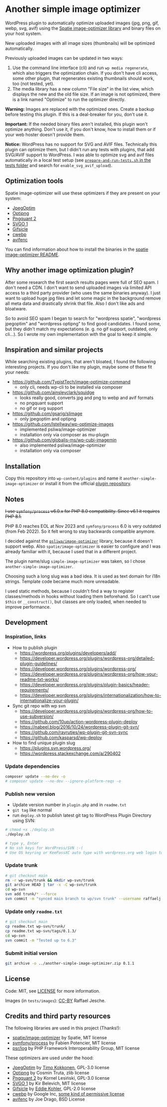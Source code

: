# Another simple image optimizer

WordPress plugin to automatically optimize uploaded images (jpg, png, gif, webp, svg, avif) using the [Spatie image-optimizer library][1] and binary files on your host system.

New uploaded images with all image sizes (thumbnails) will be optimized automatically.

Previously uploaded images can be updated in two ways:

1. Use the command line interface (cli) and run `wp media regenerate`, which also triggers the optimization chain. If you don't have cli access, some other plugin, that regenerates existing thumbnails should work, too (not tested, yet).
2. The media library has a new column "File size" in the list view, which displays the new and the old file size. If an image is not optimized, there is a link named "Optimize" to run the optimizer directly.

__Warning:__ Images are replaced with the optimized ones. Create a backup before testing this plugin. If this is a deal-breaker for you, don't use it.

__Important:__ If the needed binary files aren't installed, this plugin won't optimize anything. Don't use it, if you don't know, how to install them or if your web hoster doesn't provide them.

__Notice:__ WordPress has no support for SVG and AVIF files. Technically this plugin can optimize them, but I didn't run any tests with plugins, that add SVG/AVIF support to WordPress. I was able to optimize svg and avif files automatically in a local test setup (see [`prepare-and-run-tests.sh` in the tests folder](https://codeberg.org/raffaelj/wordpress-another-simple-image-optimizer/src/branch/main/tests/prepare-and-run-tests.sh) and search for `enable_svg_avif_upload`).

## Optimization tools

Spatie image-optimizer will use these optimizers if they are present on your system:

* [JpegOptim][7]
* [Optipng][9]
* [Pngquant 2][10]
* [SVGO 1][11]
* [Gifsicle][12]
* [cwebp][14]
* [avifenc][16]

You can find information about how to install the binaries in the [spatie image-optimizer README][2].

## Why another image optimization plugin?

After some research the first search results pages were full of SEO spam. I don't need a CDN. I don't want to send uploaded images via limited API access to a third party provider (who uses the same binaries anyway). I just want to upload huge jpg files and let some magic in the background remove all meta data and drastically shrink that file. Also I don't like ads and bloatware.

So to avoid SEO spam I began to search for "wordpress spatie", "wordpress jpegoptim" and "wordpress optipng" to find good candidates. I found some, but they didn't match my expectations (e. g. no gif support, outdated, only cli...). So I wrote my own implementation with the goal to keep it simple.

## Inspiration and similar projects

While searching existing plugins, that aren't bloated, I found the following interesting projects. If you don't like my plugin, maybe some of these fit your needs:

* https://github.com/TypistTech/image-optimize-command
  * only cli, needs wp-cli to be installed via composer
* https://github.com/ainsleyclark/squidge
  * looks really good, converts jpg and png to webp and avif formats
  * no pngquant support
  * no gif or svg support
* https://github.com/gsarig/slimage
  * only jpegoptim and optipng
* https://github.com/lstellway/wp-optimize-images
  * implemented psliwa/image-optimizer
  * installation only via composer as mu-plugin
* https://github.com/globalis-ms/wp-cubi-imagemin
  * also implemented psliwa/image-optimizer
  * installation only via composer

## Installation

Copy this repository into `wp-content/plugins` and name it `another-simple-image-optimizer` or install it from the official [plugin repository][17].

## Notes

<del>I use `symfony/process` v6.0.x for PHP 8.0 compatibility. Since v6.1 it requires PHP 8.1.</del>

PHP 8.0 reaches EOL at Nov 2023 and `symfony/process` 6.0 is very outdated (from Feb 2022). So it felt wrong to stay backwards compatible anymore.

I decided against the [`psliwa/image-optimizer`][3] library, because it doesn't support webp. Also `spatie/image-optimizer` is easier to configure and I was already familiar with it, because I used that in a different project.

The plugin name/slug `simple-image-optimizer` was taken, so I chose `another-simple-image-optimizer`.

Choosing such a long slug was a bad idea. It is used as text domain for i18n strings. Template code became much more unreadable.

I used static methods, because I couldn't find a way to register classes/methods in hooks without loading them beforehand. So I cant't use `$this` or `__construct()`, but classes are only loaded, when needed to improve performance.

## Development

### Inspiration, links

* How to publish plugin
  * https://wordpress.org/plugins/developers/add/
  * https://developer.wordpress.org/plugins/wordpress-org/detailed-plugin-guidelines/
  * https://developer.wordpress.org/plugins/wordpress-org/
  * https://developer.wordpress.org/plugins/wordpress-org/how-your-readme-txt-works/
  * https://developer.wordpress.org/plugins/plugin-basics/header-requirements/
  * https://developer.wordpress.org/plugins/internationalization/how-to-internationalize-your-plugin/
* Sync git repo with wp svn
  * https://developer.wordpress.org/plugins/wordpress-org/how-to-use-subversion/
  * https://github.com/10up/action-wordpress-plugin-deploy
  * https://nabeel.blog/2016/10/24/wordpress-plugin-git-svn/
  * https://github.com/rayrutjes/wp-plugin-git-svn-sync
  * https://github.com/kasparsd/wp-deploy
* How to find unique plugin slug
  * https://plugins.svn.wordpress.org/
  * https://wordpress.stackexchange.com/a/290402

### Update dependencies

```bash
composer update --no-dev -o
# composer update --no-dev --ignore-platform-reqs -o
```

### Publish new version

* Update version number in `plugin.php` and in `readme.txt`
* `git tag` like normal
* run `deploy.sh` to publish latest git tag to WordPress Plugin Directory using SVN:

```bash
# chmod +x ./deploy.sh
./deploy.sh

# type y, Enter
# No ssh keys for WordPress/SVN :-(
# Use OS keyring or KeePassXC auto type with wordpress.org web login to enter password
```

### Update trunk

```bash
# git checkout main
rm -r wp-svn/trunk && mkdir wp-svn/trunk
git archive HEAD | tar -x -C wp-svn/trunk
cd wp-svn
svn add trunk/* --force
svn commit -m "synced main branch to wp/svn trunk" --username raffaelj
```

### Update only `readme.txt`

```bash
# git checkout main
cp readme.txt wp-svn/trunk/
cp readme.txt wp-svn/tags/0.1.3/
cd wp-svn
svn commit -m "Tested up to 6.3"
```

### Submit initial version

```bash
git archive -o ../another-simple-image-optimizer.zip 0.1.1
```

## License

Code: MIT, see [LICENSE][6] for more information.

Images (in `tests/images`): [CC-BY](https://creativecommons.org/licenses/by/4.0/) Raffael Jesche.

## Credits and third party resources

The following libraries are used in this project (Thanks!):

* [spatie/image-optimizer][1] by Spatie, MIT license
* [symfony/process][5] by Fabien Potencier, MIT license
* [psr/log][4] by PHP Framework Interoperability Group, MIT license

These optimizers are used under the hood:

* [JpegOptim][7] by [Timo Kokkonen][8], GPL-3.0 license
* [Optipng][9] by Cosmin Truta, zlib license
* [Pngquant 2][10] by Kornel Lesiński, GPL-3.0 license
* [SVGO 1][11] by Kir Belevich, MIT license
* [Gifsicle][12] by [Eddie Kohler][13], GPL-2.0 license
* [cwebp][14] by Google Inc, [some kind of permissive license][15]
* [avifenc][16] by Joe Drago, BSD License

[1]: https://github.com/spatie/image-optimizer
[2]: https://github.com/spatie/image-optimizer#optimization-tools
[3]: https://github.com/psliwa/image-optimizer
[4]: https://github.com/php-fig/log
[5]: https://github.com/symfony/process
[6]: https://codeberg.org/raffaelj/wordpress-another-simple-image-optimizer/src/branch/main/LICENSE
[7]: https://github.com/tjko/jpegoptim
[8]: https://github.com/tjko
[9]: http://optipng.sourceforge.net/
[10]: https://pngquant.org/
[11]: https://github.com/svg/svgo
[12]: http://www.lcdf.org/gifsicle/
[13]: https://www.read.seas.harvard.edu/~kohler/
[14]: https://developers.google.com/speed/webp/docs/precompiled
[15]: https://chromium.googlesource.com/webm/libwebp/+/refs/heads/main/COPYING
[16]: https://github.com/AOMediaCodec/libavif/blob/main/doc/avifenc.1.md
[17]: https://de.wordpress.org/plugins/another-simple-image-optimizer/

